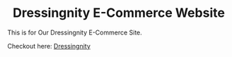 <h1  align=center> Dressingnity E-Commerce Website </h1>

<P>This is for Our Dressingnity E-Commerce Site.</P>




Checkout here: [Dressingnity](https://prakash4844.github.io/Dressingnity-Ecommerce-Website/)
